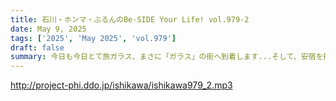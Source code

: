 ```yaml
---
title: 石川・ホンマ・ぶるんのBe-SIDE Your Life! vol.979-2
date: May 9, 2025
tags: ['2025', 'May 2025', 'vol.979']
draft: false
summary: 今日も今日とて旅ガラス、まさに「ガラス」の街へ到着します...そして、安宿を探すくせに大きい街を目指すこの男。その目的は...
---
```


http://project-phi.ddo.jp/ishikawa/ishikawa979_2.mp3